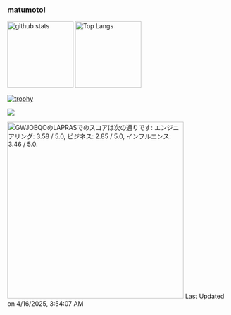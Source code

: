 ### matumoto!

<p align="left"> 
  <img alt="github stats" height="150px" src="https://github-readme-stats.vercel.app/api?username=matumoto1234&show_icons=ture&theme=vue" />
  <img alt="Top Langs" height="150px" src="https://github-readme-stats.vercel.app/api/top-langs/?username=matumoto1234&layout=compact&show_icons=true&theme=vue" />
</p>

[![trophy](https://github-profile-trophy.vercel.app/?username=matumoto1234&column=7)](https://github.com/ryo-ma/github-profile-trophy)

![](https://github-profile-summary-cards.vercel.app/api/cards/profile-details?username=matumoto1234&theme=vue)

<!--START_SECTION:lapras-card-->
<p ><a href="https://lapras.com/public/GWJOEQO" target="_blank" rel="noopener noreferrer"><img alt="GWJOEQOのLAPRASでのスコアは次の通りです: エンジニアリング: 3.58 / 5.0, ビジネス: 2.85 / 5.0, インフルエンス: 3.46 / 5.0." src="https://lapras-card-generator.vercel.app/api/svg?e=3.58&b=2.85&i=3.46&b1=%2334495e&b2=%2341b883&i1=%2341b883&i2=%239effd3&l=ja" width="400" ></a>  
Last Updated on 4/16/2025, 3:54:07 AM</p>
<!--END_SECTION:lapras-card-->
